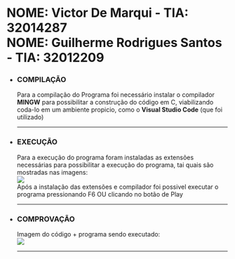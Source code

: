 <h1>
  NOME: Victor De Marqui - TIA: 32014287
  <br>
  NOME: Guilherme Rodrigues Santos - TIA: 32012209
</h1>

<ul>
  <li>
    <h3>COMPILAÇÃO</h3>
    <p>Para a compilação do Programa foi necessário instalar o compilador <b>MINGW</b> para possibilitar a construção do código em C, viabilizando coda-lo em um ambiente                propicio, como o <b>Visual Studio Code</b> (que foi utilizado)
    </p>
  </li>
  
  <hr>
  
  <li>
    <h3>EXECUÇÃO</h3>
    <p>Para a execução do programa foram instaladas as extensões necessárias para possibilitar a execução do programa, tai quais são mostradas nas imagens:      
      <br>
      <img src="https://cdn.discordapp.com/attachments/820795354823786508/941771361108516974/Captura_de_tela_2022-02-11_155943.png">
      <br>
      Após a instalação das extensões e compilador foi possivel executar o programa pressionando F6 OU clicando no botão de Play
    </p>
  </li>
  
  <hr>
  
  <li>
    <h3>COMPROVAÇÃO</h3>
    <p>Imagem do código + programa sendo executado: 
      <br>
      <img src="https://cdn.discordapp.com/attachments/820795354823786508/941774154372378666/unknown.png">  
    </p>
  </li>
  <hr>
</ul>
